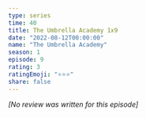 ```yaml
---
type: series
time: 40
title: The Umbrella Academy 1x9
date: "2022-08-12T00:00:00"
name: "The Umbrella Academy"
season: 1
episode: 9
rating: 3
ratingEmoji: "⭐️⭐️⭐️"
share: false
---
```


*[No review was written for this episode]*